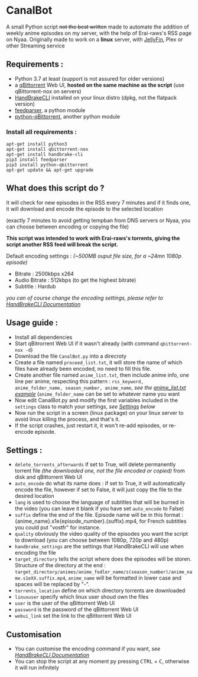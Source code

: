 # CanalBot
A small Python script ~~not the best written~~ made to automate the addition of weekly anime episodes on my server, with the help of Erai-raws's RSS page on Nyaa.
Originally made to work on a **linux** server, with [JellyFin](https://github.com/jellyfin/jellyfin), Plex or other Streaming service

## Requirements :
- Python 3.7 at least (support is not assured for older versions)
- a [qBittorrent](https://github.com/qbittorrent/qBittorrent) Web UI, **hosted on the same machine as the script** (use qBittorrent-nox on servers)
- [HandBrakeCLI](https://github.com/HandBrake/HandBrake) installed on your linux distro (dpkg, not the flatpack version)
- [feedparser](https://github.com/kurtmckee/feedparser), a python module
- [python-qBittorrent](https://github.com/v1k45/python-qBittorrent), another python module

### Install all requirements :
```
apt-get install python3
apt-get install qbittorrent-nox
apt-get install handbrake-cli
pip3 install feedparser
pip3 install python-qbittorrent
apt-get update && apt-get upgrade
```

## What does this script do ?
It will check for new episodes in the RSS every 7 minutes and if it finds one, it will download and encode the episode to the selected location

(exactly 7 minutes to avoid getting tempban from DNS servers or Nyaa, you can choose between encoding or copying the file)

**This script was intended to work with Erai-raws's torrents, giving the script another RSS feed will break the script.**

Default encoding settings : *(~500MB ouput file size, for a ~24mn 1080p episode)*
- Bitrate : 2500kbps x264
- Audio Bitrate : 512kbps (to get the highest bitrate)
- Subtitle : Hardub

*you can of course change the encoding settings, please refer to [HandBrakeCLI Documentation](https://handbrake.fr/docs/en/latest/cli/cli-options.html)*

## Usage guide :
- Install all dependencies
- Start qBitrorrent Web UI if it wasn't already (with command `qbittorrent-nox -d`)
- Download the file `CanalBot.py` into a direcroty
- Create a file named `proceed_list.txt`, it will store the name of which files have already been encoded, no need to fill this file.
- Create another file named `anime_list.txt`, then include anime info, one line per anime, respecting this pattern : `rss_keyword, anime_folder_name, season_number, anime_name`, *see the [anime_list.txt example](https://github.com/YazZHh/CanalBot/blob/main/anime_list.txt)* (`anime_folder_name` can be set to whatever name you want
- Now edit CanalBot.py and modify the first variables included in the `settings` class to match your settings, *see [Settings](#settings- ) below*
- Now run the script in a screen (linux package) on your linux server to avoid linux killing the process, and that's it.
- If the script crashes, just restart it, it won't re-add episodes, or re-encode episode.

## Settings :
* `delete_torrents_afterwards` if set to True, will delete permanently torrent file *(the downloaded one, not the file encoded or copied)* from disk and qBittorrent Web UI
* `auto_encode` do what its name does : if set to True, it will automatically encode the file, however if set to False, it will just copy the file to the desired location
* `lang` is used to choose the language of subtitles that will be burned in the video (you can leave it blank if you have set `auto_encode` to False)
* `suffix` define the end of the file. Episode name will be in this format : {anime_name}.s1e{episode_number}.{suffix}.mp4, for French subtitles you could put "vostfr" for instance.
* `quality` obviously the video quality of the episodes you want the script to download (you can choose between 1080p, 720p and 480p)
* `handbrake_settings` are the settings that HandBrakeCLI will use when encoding the file
* `target_directory` tells the script where does the episodes will be storen. Structure of the directory at the end : `target_directory/animes/anime_fodler_name/s(season_number)/anime_name.s1eXX.suffix.mp4`, `anime_name` will be formatted in lower case and spaces will be replaced by "-".
* `torrents_location` define on which directory torrents are downloaded
* `linuxuser` specify which linux user shoud own the files
* `user` is the user of the qBittorrent Web UI
* `password` is the password of the qBittorrent Web UI
* `webui_link` set the link to the qBittorrent Web UI

## Customisation
- You can customise the encoding command if you want, *see [HandBrakeCLI Documentation](https://handbrake.fr/docs/en/latest/cli/cli-options.html)*
- You can stop the script at any moment py pressing <kbd>CTRL</kbd> + <kbd>C</kbd>, otherwise it will run infinitely
